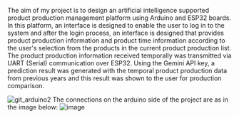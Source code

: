 The aim of my project is to design an artificial intelligence supported product production management platform using Arduino and ESP32 boards. In this platform, an interface is designed to enable the user to log in to the system and after the login process, an interface is designed that provides product production information and product time information according to the user's selection from the products in the current product production list. The product production information received temporally was transmitted via UART (Serial) communication over ESP32. Using the Gemini API key, a prediction result was generated with the temporal product production data from previous years and this result was shown to the user for production comparison.


![git_arduino2](https://github.com/user-attachments/assets/9fabd5a4-26d4-442a-b99e-c1265e5f9e77)
The connections on the arduino side of the project are as in the image below:
![image](https://github.com/user-attachments/assets/2df5df39-73fc-43a6-a4f8-ad4f9246481c)


